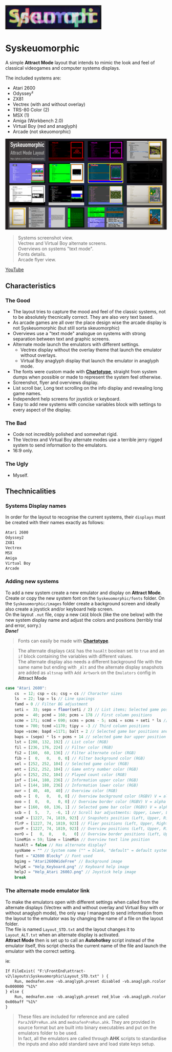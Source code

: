 <img src="https://github.com/farique1/Syskeuomorphic/blob/master/GitHub/GitHub_Syskeuomorphic.png" alt="Syskeuomorphic" width="300" height="75">  

# Syskeuomorphic  


A simple **Attract Mode** layout that intends to mimic the look and feel of classical videogames and computer systems displays.  

The included systems are:  
- Atari 2600  
- Odyssey²  
- ZX81  
- Vectrex (with and without overlay)  
- TRS-80 Color (2)  
- MSX (1)  
- Amiga (Workbench 2.0)  
- Virtual Boy (red and anaglyph)  
- Arcade (not skeuomorphic)  

![# Syskeuomorphic](https://github.com/farique1/Syskeuomorphic/blob/master/GitHub/Syskeu_Screenboard.png?raw=true)

> Systems screenshot view.  
> Vectrex and Virtual Boy alternate screens.  
> Overviews on systems "text mode".  
> Fonts details.  
> Arcade flyer view.  

[YouTube](https://youtu.be/qVWvaFZ74c8)  

## Characteristics  

### The Good  

- The layout tries to capture the mood and feel of the classic systems, not to be absolutely thecnically correct. They are also very text based.  
- As arcade games are all over the place design wise the arcade display is not Syskeuomorphic (but still sorta skeuomorphic)  
- Overviews use a "text mode" analogue on systems with strong separation between text and graphic screens.  
- Alternate mode launch the emulators with different settings.  
  - Vectrex display without the overlay theme that launch the emulator without overlays.  
  - Virtual Boy anaglyph display that launch the emulator in anaglyph mode.  
- The fonts were custom made  with [**Chartotype**](https://github.com/farique1/Chartotype), straight from system dumps when possible or made to represent the system feel otherwise.  
- Screenshot, flyer and overviews display.  
- List scroll bar, Long text scrolling on the info display and revealing long game names.  
- Independent help screens for joystick or keyboard.  
- Easy to add new systems with concise variables block with settings to every aspect of the display.  

### The Bad  

- Code not incredibly polished and somewhat rigid.  
- The Vectrex and Virtual Boy alternate modes use a terrible jerry rigged system to send information to the emulators.  
- 16:9 only.  

### The Ugly  

- Myself.  

## Thechnicalities  

### Systems Display names  

In order for the layout to recognise the current systems, their `displays` must be created with their names exactly as follows:  

```
Atari 2600
Odyssey2
ZX81
Vectrex
MSX
Amiga
Virtual Boy
Arcade
```


### Adding new systems  

To add a new system create a new emulator and display on **Attract Mode**.  
Create or copy the new system font on the `Syskeuomorphic/fonts` folder.  On the `Syskeuomorphic/images` folder create a background screen and ideally also create a joystick and/or keyboard help screen.  
On the layout `.nut` file, copy a new `CASE` block (like the one below) with the new system display name and adjust the colors and positions (terribly trial and error, sorry.)  
***Done!***  

> Fonts can easily be made with [**Chartotype**](https://github.com/farique1/Chartotype).  

> The alternate displays `CASE` has the `hasAlt` boolean set to `true` and an `if` block containing the variables with different values.   
> The alternate display also needs a different background file with the same name but ending with `_Alt` and the alternate display snapshots are added as `altsnap` with `Add Artwork` on the `Emulators` config in **Attract Mode**  

```Javascript
case "Atari 2600":
	cs  = 12; csp = cs; csg = cs // Character sizes
	ls  = 22; lsp = ls // Line spacings
	famd = 0 // Filter BG adjustment
	seti =  33; sepo = floor(seti / 2) // List items; Selected game position
	pcme =  40; pcmd = 160; pcms = 178 // First column positions
	scme = 171; scmd = 690; scms = pcms - 5; scmi = scms + seti * ls // second column positions
	tcme = 700; tcmd =1170; tipy = -3 // Third column positions
	bape =scme; bapd =1171; balt = 2 // Selected game bar positions and size
	baps = (sepo) * ls + pcms + 14 // selected game bar upper position
	lst = [208, 132, 192] // List color (RGB)
	fil = [236, 176, 224] // Filter color (RGB)
	fi2 = [160,  60, 136] // Filter alternate color (RGB)
	fib = [  0,   0,   0, 0] // Filter background color (RGB)
	sel = [252, 252, 104] // Selected game color (RGB)
	ent = [252, 252, 104] // Game entry number color (RGB)
	plc = [252, 252, 104] // Played count color (RGB)
	inf = [144, 180, 236] // Information upper color (RGB)
	inl = [144, 180, 236] // Information lower color (RGB)
	ovr = [ 40,  40,  40] // Overview color (RGB)
	ovb = [  0,   0,   0, 0] // Overview background color (RGBV) V = alpha or visible boolean
	ovo = [  0,   0,   0, 0] // Overview border color (RGBV) V = alpha or visible boolean
	bar = [160,  60, 136, 1] // Selected game bar color (RGBV) V = alpha or visible boolean
	scb = [  5,   7,  -6, 1] // Scroll bar adjustments: Upper, Lower, Left, Width
	snaP = [1227, 74, 1819, 923] // Snapshots position (Left, Upper, Right, Lower)
	flrP = [1227, 74, 1819, 923] // Flier positions (Left, Upper, Right, Lower)
	ovrP = [1227, 74, 1819, 923] // Overview positions (Left, Upper, Right, Lower)
	ovrO = [   0,  0,    0,   0] // Overview border positions (Left, Upper, Right, Lower)
	lineMin = 59; line = lineMin // Overview text line position
	hasAlt = false // Has alternate display?
	sysName = "" // System name ("" = blank, "default" = default system name, "Name" = 'Name')
	font = "A2600 Blocky" // Font used
	bgimg = "Atari2600WideFree" // Background image
	helpK = "Help_Keyboard.png" // Keyboard help image
	helpJ = "Help_Atari 2600J.png" // Joystick help image
	break
```

### The alternate mode emulator link  

To make the emulators open with different settings when called from the alternate displays (Vectrex with and without overlay and Virtual Boy with or without anaglyph mode), the only way I managed to send information from the layout to the emulator was by changing the name of a file on the layout folder.  
The file is named `Layout_STD.txt` and the layout changes it to `Layout_ALT.txt` when an alternate display is activated.  
**Attract Mode** then is set up to call an **Autohotkey** script instead of the emulator itself, this script checks the current name of the file and launch the emulator with the correct setting.  

ie:  
```Autohotkey
If FileExist( "F:\FrontEnd\attract-v2\layouts\Syskeuomorphic\Layout_STD.txt" ) {
	Run, mednafen.exe -vb.anaglyph.preset disabled -vb.anaglyph.rcolor 0x000000 "%1%"
} else {
	Run, mednafen.exe -vb.anaglyph.preset red_blue -vb.anaglyph.rcolor 0x00baff "%1%"
}
```

> These files are included for reference and are called `ParaJVEPreRun.ahk` and `mednafenPreRun.ahk`. They are provided in source format but are built into binary executables and put on the emulators folder to be used.  
> In fact, all the emulators are called through **AHK** scripts to standardise the inputs and also add standard save and load state keys setup.  
